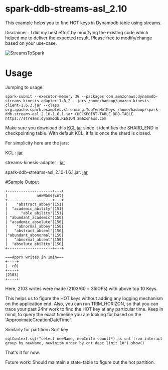 # spark-ddb-streams-asl_2.10

This example helps you to find HOT keys in Dynamodb table using streams.

Disclaimer : I did my best effort by modifying the existing code which helped me to deliver the expected result. Please free to modify/change based on your use-case.


![StreamsToSpark](StreamstoSpark.png)

# Usage

Jumping to usage:
```
spark-submit --executor-memory 3G --packages com.amazonaws:dynamodb-streams-kinesis-adapter:1.0.2 --jars /home/hadoop/amazon-kinesis-client-1.6.3.jar --class org.apache.spark.examples.streaming.TopTenHotKeys /home/hadoop/spark-ddb-streams-asl_2.10-1.6.1.jar CHECKPOINT-TABLE DDB-TABLE https://streams.dynamodb.REGION.amazonaws.com
```
Make sure you download this [KCL jar](https://s3-us-west-2.amazonaws.com/chappidm-dev/public/ddb-streams/amazon-kinesis-client-1.6.3.jar) since it identifies the SHARD_END in checkpointing table. With default KCL, it fails once the shard is closed.

For simplicity here are the jars:

KCL : [jar](https://s3-us-west-2.amazonaws.com/chappidm-dev/public/ddb-streams/amazon-kinesis-client-1.6.3.jar)

streams-kinesis-adapter : [jar](https://s3-us-west-2.amazonaws.com/chappidm-dev/public/ddb-streams/dynamodb-streams-kinesis-adapter-1.0.2.jar)

spark-ddb-streams-asl_2.10-1.6.1.jar: [jar](https://s3-us-west-2.amazonaws.com/chappidm-dev/public/ddb-streams/spark-ddb-streams-asl_2.10-1.6.1.jar)

#Sample Output

```
+--------------------+---+
|             newName|cnt|
+--------------------+---+
|    "abstract_abbey"|151|
|  "academic_ability"|151|
|      "able_ability"|151|
| "abundant_academic"|150|
| "academic_absolute"|150|
|    "abnormal_abbey"|150|
|   "abstract_absent"|150|
|"abundant_abonormal"|150|
|   "abnormal_absent"|150|
|  "absolute_ability"|150|
+--------------------+---+

===Apprx writes in 1min===
+----+
| _c0|
+----+
|2103|
+----+
```

Here, 2103 writes were made (2103/60 = 35IOPs) with above top 10 Keys.

This helps us to figure the HOT keys without adding any logging mechanism on the application end. Also, you can run TRIM_HORIZON, so that you can trace your past 24hr work to find the HOT key at any particular time. Keep in mind, to query the exact timeline you are looking for based on the 'ApproximateCreationDateTime'.

Similarly for partition+Sort key
```
sqlContext.sql("select newName, newInitm count(*) as cnt from interact group by newName, newInitm order by cnt desc limit 10").show()
```

That's it for now. 

Future work: Should maintain a state-table to figure out the hot partition.


